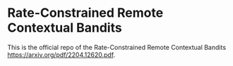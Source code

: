 # Rate-Constrained Remote Contextual Bandits
This is the official repo of the Rate-Constrained Remote Contextual Bandits https://arxiv.org/pdf/2204.12620.pdf.
